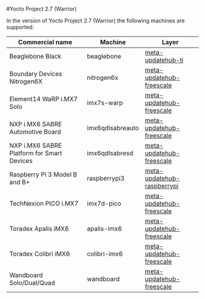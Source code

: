 #Yocto Project 2.7 (Warrior)

In the version of Yocto Project 2.7 (Warrior) the following machines are supported:

Commercial name                            |Machine          |Layer                                                                                              |
-------------------------------------------|-----------------|---------------------------------------------------------------------------------------------------|
Beaglebone Black                           |beaglebone       |[meta-updatehub-ti](https://github.com/UpdateHub/meta-updatehub-ti/tree/warrior)                   |
Boundary Devices Nitrogen6X                |nitrogen6x       |[meta-updatehub-freescale](https://github.com/UpdateHub/meta-updatehub-freescale/tree/warrior)     |
Element14 WaRP i.MX7 Solo                  |imx7s-warp       |[meta-updatehub-freescale](https://github.com/UpdateHub/meta-updatehub-freescale/tree/warrior)     |
NXP i.MX6 SABRE Automotive Board           |imx6qdlsabreauto |[meta-updatehub-freescale](https://github.com/UpdateHub/meta-updatehub-freescale/tree/warrior)     |
NXP i.MX6 SABRE Platform for Smart Devices |imx6qdlsabresd   |[meta-updatehub-freescale](https://github.com/UpdateHub/meta-updatehub-freescale/tree/warrior)     |
Raspberry Pi 3 Model B and B+              |raspberrypi3     |[meta-updatehub-raspberrypi](https://github.com/UpdateHub/meta-updatehub-raspberrypi/tree/warrior) |
TechNexion PICO i.MX7                      |imx7d-pico       |[meta-updatehub-freescale](https://github.com/UpdateHub/meta-updatehub-freescale/tree/warrior)     |
Toradex Apalis iMX6                        |apalis-imx6      |[meta-updatehub-freescale](https://github.com/UpdateHub/meta-updatehub-freescale/tree/warrior)     |
Toradex Colibri iMX6                       |colibri-imx6     |[meta-updatehub-freescale](https://github.com/UpdateHub/meta-updatehub-freescale/tree/warrior)     |
Wandboard Solo/Dual/Quad                   |wandboard        |[meta-updatehub-freescale](https://github.com/UpdateHub/meta-updatehub-freescale/tree/warrior)     |
